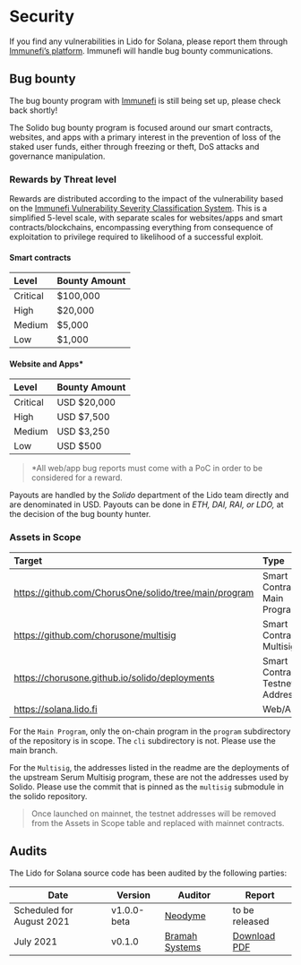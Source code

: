 # Security

If you find any vulnerabilities in Lido for Solana, please report them through
[Immunefi’s platform][immunefi]. Immunefi will handle bug bounty communications.

[immunefi]: https://immunefi.com

## Bug bounty

The bug bounty program with [Immunefi](https://immunefi.com/bounty/solido) is still being set up, please
check back shortly!

The Solido bug bounty program is focused around our smart contracts, websites, and apps with a primary interest in the prevention of loss of the staked user funds, either through freezing or theft, DoS attacks and governance manipulation.

### Rewards by Threat level
Rewards are distributed according to the impact of the vulnerability based on the [Immunefi Vulnerability Severity Classification System](https://immunefi.com/severity-updated). This is a simplified 5-level scale, with separate scales for websites/apps and smart contracts/blockchains, encompassing everything from consequence of exploitation to privilege required to likelihood of a successful exploit. 

#### Smart contracts

| Level | Bounty Amount |
| :--- | :--- |
| Critical | $100,000 |
| High | $20,000 |
| Medium | $5,000 |
| Low | $1,000 |


#### Website and Apps\*

| Level | Bounty Amount |
| :--- | :--- |
| Critical | USD $20,000 |
| High | USD $7,500 |
| Medium | USD $3,250 |
| Low | USD $500 |

>\*All web/app bug reports must come with a PoC in order to be considered for a reward. 

Payouts are handled by the *Solido* department of the Lido team directly and are denominated in USD. Payouts can be done in *ETH, DAI, RAI, or LDO,* at the decision of the bug bounty hunter.


### Assets in Scope

| Target | Type | 
| :--- | :--- |
| https://github.com/ChorusOne/solido/tree/main/program | Smart Contract - Main Program |
| https://github.com/chorusone/multisig |  Smart Contract - Multisig |
| https://chorusone.github.io/solido/deployments | Smart Contract - Testnet Addresses |
| https://solana.lido.fi | Web/App |


For the `Main Program`, only the on-chain program in the `program` subdirectory of the repository is in scope. The `cli` subdirectory is not. Please use the main branch.

For the `Multisig`, the addresses listed in the readme are the deployments of the upstream Serum Multisig program, these are not the addresses used by Solido. Please use the commit that is pinned as the `multisig` submodule in the solido repository.

> Once launched on mainnet, the testnet addresses will be removed from the Assets in Scope table and replaced with mainnet contracts. 



## Audits

The Lido for Solana source code has been audited by the following parties:

| Date                      | Version     | Auditor                  | Report                        |
|---------------------------|-------------|--------------------------|-------------------------------|
| Scheduled for August 2021 | v1.0.0-beta | [Neodyme][neodyme]       | to be released                |
| July 2021                 | v0.1.0      | [Bramah Systems][bramah] | [Download PDF][bramah-report] |

[neodyme]:       https://neodyme.io/
[bramah]:        https://www.bramah.systems/
[bramah-report]: https://github.com/ChorusOne/solido/raw/b95fc4fe9435a1d5ccdaae60011ea59dd93afed8/audit/2021-07-05-bramah-systems.pdf
